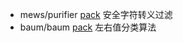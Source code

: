 

* mews/purifier [pack](https://packagist.org/packages/mews/purifier) 安全字符转义过滤
* baum/baum [pack](https://packagist.org/packages/baum/baum)  左右值分类算法
